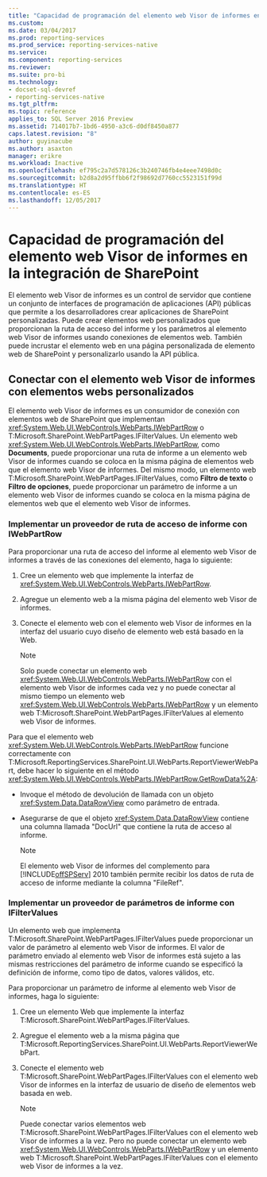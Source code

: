 ```yaml
---
title: "Capacidad de programación del elemento web Visor de informes en la integración de SharePoint | Microsoft Docs"
ms.custom: 
ms.date: 03/04/2017
ms.prod: reporting-services
ms.prod_service: reporting-services-native
ms.service: 
ms.component: reporting-services
ms.reviewer: 
ms.suite: pro-bi
ms.technology:
- docset-sql-devref
- reporting-services-native
ms.tgt_pltfrm: 
ms.topic: reference
applies_to: SQL Server 2016 Preview
ms.assetid: 714017b7-1bd6-4950-a3c6-d0df8450a877
caps.latest.revision: "8"
author: guyinacube
ms.author: asaxton
manager: erikre
ms.workload: Inactive
ms.openlocfilehash: ef795c2a7d578126c3b240746fb4e4eee7498d0c
ms.sourcegitcommit: b2d8a2d95ffbb6f2f98692d7760cc5523151f99d
ms.translationtype: HT
ms.contentlocale: es-ES
ms.lasthandoff: 12/05/2017
---
```

# <a name="report-viewer-web-part-programmability-in-sharepoint-integration"></a>Capacidad de programación del elemento web Visor de informes en la integración de SharePoint
  El elemento web Visor de informes es un control de servidor que contiene un conjunto de interfaces de programación de aplicaciones (API) públicas que permite a los desarrolladores crear aplicaciones de SharePoint personalizadas. Puede crear elementos web personalizados que proporcionan la ruta de acceso del informe y los parámetros al elemento web Visor de informes usando conexiones de elementos web. También puede incrustar el elemento web en una página personalizada de elemento web de SharePoint y personalizarlo usando la API pública.  
  
## <a name="connecting-to-report-viewer-web-part-with-custom-web-parts"></a>Conectar con el elemento web Visor de informes con elementos webs personalizados  
 El elemento web Visor de informes es un consumidor de conexión con elementos web de SharePoint que implementan <xref:System.Web.UI.WebControls.WebParts.IWebPartRow> o T:Microsoft.SharePoint.WebPartPages.IFilterValues. Un elemento web <xref:System.Web.UI.WebControls.WebParts.IWebPartRow>, como **Documents**, puede proporcionar una ruta de informe a un elemento web Visor de informes cuando se coloca en la misma página de elementos web que el elemento web Visor de informes. Del mismo modo, un elemento web T:Microsoft.SharePoint.WebPartPages.IFilterValues, como **Filtro de texto** o **Filtro de opciones**, puede proporcionar un parámetro de informe a un elemento web Visor de informes cuando se coloca en la misma página de elementos web que el elemento web Visor de informes.  
  
### <a name="implementing-a-report-path-provider-with-iwebpartrow"></a>Implementar un proveedor de ruta de acceso de informe con IWebPartRow  
 Para proporcionar una ruta de acceso del informe al elemento web Visor de informes a través de las conexiones del elemento, haga lo siguiente:  
  
1.  Cree un elemento web que implemente la interfaz de <xref:System.Web.UI.WebControls.WebParts.IWebPartRow>.  
  
2.  Agregue un elemento web a la misma página del elemento web Visor de informes.  
  
3.  Conecte el elemento web con el elemento web Visor de informes en la interfaz del usuario cuyo diseño de elemento web está basado en la Web.  
  
    > [!NOTE]  
    >  Solo puede conectar un elemento web <xref:System.Web.UI.WebControls.WebParts.IWebPartRow> con el elemento web Visor de informes cada vez y no puede conectar al mismo tiempo un elemento web <xref:System.Web.UI.WebControls.WebParts.IWebPartRow> y un elemento web T:Microsoft.SharePoint.WebPartPages.IFilterValues al elemento web Visor de informes.  
  
 Para que el elemento web <xref:System.Web.UI.WebControls.WebParts.IWebPartRow> funcione correctamente con T:Microsoft.ReportingServices.SharePoint.UI.WebParts.ReportViewerWebPart, debe hacer lo siguiente en el método <xref:System.Web.UI.WebControls.WebParts.IWebPartRow.GetRowData%2A>:  
  
-   Invoque el método de devolución de llamada con un objeto <xref:System.Data.DataRowView> como parámetro de entrada.  
  
-   Asegurarse de que el objeto <xref:System.Data.DataRowView> contiene una columna llamada "DocUrl" que contiene la ruta de acceso al informe.  
  
    > [!NOTE]  
    >  El elemento web Visor de informes del complemento para [!INCLUDE[offSPServ](../includes/offspserv-md.md)] 2010 también permite recibir los datos de ruta de acceso de informe mediante la columna "FileRef".  
  
### <a name="implementing-a-report-parameter-provider-with-ifiltervalues"></a>Implementar un proveedor de parámetros de informe con IFilterValues  
 Un elemento web que implementa T:Microsoft.SharePoint.WebPartPages.IFilterValues puede proporcionar un valor de parámetro al elemento web Visor de informes. El valor de parámetro enviado al elemento web Visor de informes está sujeto a las mismas restricciones del parámetro de informe cuando se especificó la definición de informe, como tipo de datos, valores válidos, etc.  
  
 Para proporcionar un parámetro de informe al elemento web Visor de informes, haga lo siguiente:  
  
1.  Cree un elemento Web que implemente la interfaz T:Microsoft.SharePoint.WebPartPages.IFilterValues.  
  
2.  Agregue el elemento web a la misma página que T:Microsoft.ReportingServices.SharePoint.UI.WebParts.ReportViewerWebPart.  
  
3.  Conecte el elemento web T:Microsoft.SharePoint.WebPartPages.IFilterValues con el elemento web Visor de informes en la interfaz de usuario de diseño de elementos web basada en web.  
  
    > [!NOTE]  
    >  Puede conectar varios elementos web T:Microsoft.SharePoint.WebPartPages.IFilterValues con el elemento web Visor de informes a la vez. Pero no puede conectar un elemento web <xref:System.Web.UI.WebControls.WebParts.IWebPartRow> y un elemento web T:Microsoft.SharePoint.WebPartPages.IFilterValues con el elemento web Visor de informes a la vez.  
  
  
